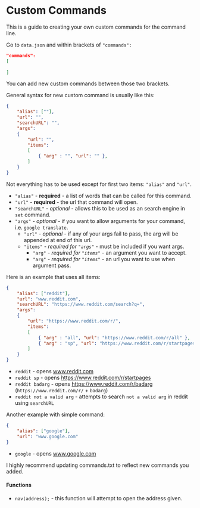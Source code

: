 # Custom Commands

This is a guide to creating your own custom commands for the command line.

Go to `data.json` and within brackets of `"commands":`

```json
"commands":
[
    
]
```

You can add new custom commands between those two brackets.

General syntax for new custom command is usually like this:

```json
{
    "alias": [""],
    "url": "",
    "searchURL": "",
    "args":
    {
        "url": "",
        "items":
        [
            { "arg" : "", "url": "" },
        ]
    }
}
```
Not everything has to be used except for first two items: `"alias"` and `"url"`.

- `"alias"` - **required** - a list of words that can be called for this command.
- `"url"` - **required** - the url that command will open.
- `"searchURL"` - *optional* - allows this to be used as an search engine in `set` command.
- `"args"` - *optional* - if you want to allow arguments for your command, i.e. `google translate`.
    - `"url"` - *optional* - if any of your args fail to pass, the arg will be appended at end of this url.
    - `"items"` - *required for `"args"`* - must be included if you want args.
        - `"arg"` - *required for `"items"`* - an argument you want to accept.
        - `"arg"` - *required for `"items"`* - an url you want to use when argument pass.

Here is an example that uses all items:

```json
{
    "alias": ["reddit"],
    "url": "www.reddit.com",
    "searchURL": "https://www.reddit.com/search?q=",
    "args":
    {
        "url": "https://www.reddit.com/r/",
        "items":
        [
            { "arg" : "all", "url": "https://www.reddit.com/r/all" },
            { "arg" : "sp", "url": "https://www.reddit.com/r/startpages" }
        ]
    }
}
```
- `reddit` - opens www.reddit.com
- `reddit sp` - opens https://www.reddit.com/r/startpages
- `reddit badarg` - opens https://www.reddit.com/r/badarg (`https://www.reddit.com/r/` + `badarg`)
- `reddit not a valid arg` - attempts to search `not a valid arg` in reddit using `searchURL`

Another example with simple command:

```json
{
    "alias": ["google"],
    "url": "www.google.com"
}
```
- `google` - opens www.google.com

I highly recommend updating commands.txt to reflect new commands you added.

#### Functions
- `nav(address);` - this function will attempt to open the address given.
